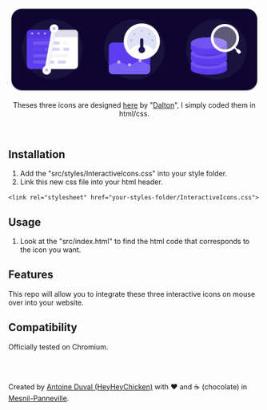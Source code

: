 <div align="center">
 
<img src="https://github.com/HeyHeyChicken/Interactive-Icons/blob/master/resources/github-logo.jpg" width="500">

Theses three icons are designed [here](https://dribbble.com/shots/4782458-Interactive-Icons) by "[Dalton](https://dribbble.com/Dalton)", I simply coded them in html/css.
<br></div>
<br>

## Installation

1) Add the "src/styles/InteractiveIcons.css" into your style folder.
2) Link this new css file into your html header.
```
<link rel="stylesheet" href="your-styles-folder/InteractiveIcons.css">
```

## Usage

1) Look at the "src/index.html" to find the html code that corresponds to the icon you want.

## Features

This repo will allow you to integrate these three interactive icons on mouse over into your website.

## Compatibility

Officially tested on Chromium.

<br>
<br>

Created by [Antoine Duval (HeyHeyChicken)](//antoine.cuffel.fr) with ❤ and ☕ (chocolate) in [Mesnil-Panneville](//en.wikipedia.org/wiki/Mesnil-Panneville).
